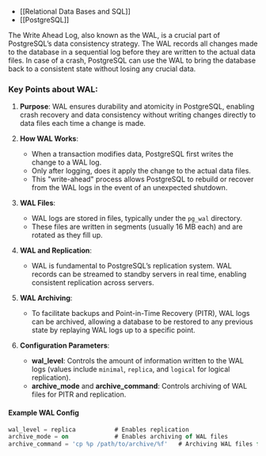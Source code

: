 - [[Relational Data Bases and SQL]]
- [[PostgreSQL]]

The Write Ahead Log, also known as the WAL, is a crucial part of PostgreSQL’s data consistency strategy. The WAL records all changes made to the database in a sequential log before they are written to the actual data files. In case of a crash, PostgreSQL can use the WAL to bring the database back to a consistent state without losing any crucial data.

### Key Points about WAL:

1. **Purpose**: WAL ensures durability and atomicity in PostgreSQL, enabling crash recovery and data consistency without writing changes directly to data files each time a change is made.
    
2. **How WAL Works**:
    
    - When a transaction modifies data, PostgreSQL first writes the change to a WAL log.
    - Only after logging, does it apply the change to the actual data files.
    - This "write-ahead" process allows PostgreSQL to rebuild or recover from the WAL logs in the event of an unexpected shutdown.
3. **WAL Files**:
    
    - WAL logs are stored in files, typically under the `pg_wal` directory.
    - These files are written in segments (usually 16 MB each) and are rotated as they fill up.
4. **WAL and Replication**:
    
    - WAL is fundamental to PostgreSQL’s replication system. WAL records can be streamed to standby servers in real time, enabling consistent replication across servers.
5. **WAL Archiving**:
    
    - To facilitate backups and Point-in-Time Recovery (PITR), WAL logs can be archived, allowing a database to be restored to any previous state by replaying WAL logs up to a specific point.
6. **Configuration Parameters**:
    
    - **wal_level**: Controls the amount of information written to the WAL logs (values include `minimal`, `replica`, and `logical` for logical replication).
    - **archive_mode** and **archive_command**: Controls archiving of WAL files for PITR and replication.

#### Example WAL Config
```sql
wal_level = replica           # Enables replication
archive_mode = on             # Enables archiving of WAL files
archive_command = 'cp %p /path/to/archive/%f'   # Archiving WAL files for backup
```